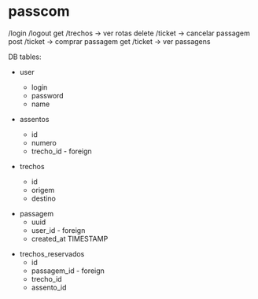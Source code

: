 # passcom

/login
/logout
get /trechos -> ver rotas
delete /ticket -> cancelar passagem
post /ticket -> comprar passagem
get /ticket -> ver passagens

 <!-- o user será replicado em tds os servidores -->
DB tables:
- user
    - login
    - password
    - name

- assentos
    - id
    - numero
    - trecho_id - foreign

- trechos
    - id
    - origem
    - destino

<!-- cria um a cada reserva completa - forma uma passagem (atrela user a passagem) -->
- passagem
    - uuid
    - user_id - foreign
    - created_at    TIMESTAMP

<!-- cria um a cada trecho  (precisa pra quando for mostrar a passagem completa, mostrar tds os trechos da passagem) -->
- trechos_reservados
    - id
    - passagem_id - foreign
    - trecho_id
    - assento_id


<!-- flask --app main --debug run     -->
<!-- prisma migrate dev -->


<!-- docker compose up --build -->

<!-- A sua implementação apresenta características de topologia de malha parcial, já que permite que qualquer servidor busque dados de outros servidores. Contudo, a agregação de dados em um único ponto (endpoint /all-trechos) pode ser vista como uma característica de topologia de estrela. -->


<!-- formato req /reservar
{
    "user_id": 123,
    "trechos": [
        {
            "id_trecho": 1,
            "id_assento": 45,
            "company": "a"
        },
        {
            "id_trecho": 2,
            "id_assento": 34,
            "company": "b"
        },
        {
            "id_trecho": 3,
            "id_assento": 56,
            "company": "c"
        }
    ]
} -->
